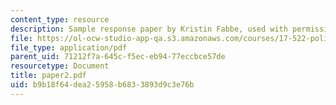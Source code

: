 ```yaml
---
content_type: resource
description: Sample response paper by Kristin Fabbe, used with permission.
file: https://ol-ocw-studio-app-qa.s3.amazonaws.com/courses/17-522-politics-and-religion-fall-2006/b9b18f64dea25958b6833893d9c3e76b_paper2.pdf
file_type: application/pdf
parent_uid: 71212f7a-645c-f5ec-eb94-77eccbce57de
resourcetype: Document
title: paper2.pdf
uid: b9b18f64-dea2-5958-b683-3893d9c3e76b
---
```


